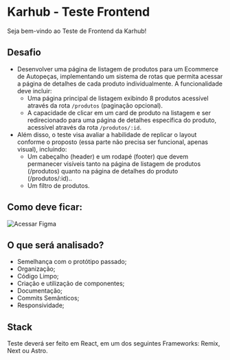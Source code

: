 
# Karhub - Teste Frontend

Seja bem-vindo ao Teste de Frontend da Karhub!

## Desafio

- Desenvolver uma página de listagem de produtos para um Ecommerce de Autopeças, implementando um sistema de rotas que permita acessar a página de detalhes de cada produto individualmente. A funcionalidade deve incluir:
  - Uma página principal de listagem exibindo 8 produtos acessível através da rota `/produtos` (paginação opcional).
  - A capacidade de clicar em um card de produto na listagem e ser redirecionado para uma página de detalhes específica do produto, acessível através da rota `/produtos/:id`.
- Além disso, o teste visa avaliar a habilidade de replicar o layout conforme o proposto (essa parte não precisa ser funcional, apenas visual), incluindo:
  - Um cabeçalho (header) e um rodapé (footer) que devem permanecer visíveis tanto na página de listagem de produtos (/produtos) quanto na página de detalhes do produto (/produtos/:id)..
  - Um filtro de produtos.

## Como deve ficar:

![Acessar Figma](https://www.figma.com/design/Fgmo9AB1tqiqK1gUGiRrCR/Front-end-test---KarHub?node-id=0-1&t=jB8QpYp2g8FIcaEg-0)


## O que será analisado?

- Semelhança com o protótipo passado;
- Organização;
- Código Limpo;
- Criação e utilização de componentes;
- Documentação;
- Commits Semânticos;
- Responsividade;


## Stack

Teste deverá ser feito em React, em um dos seguintes Frameworks: Remix, Next ou Astro.
